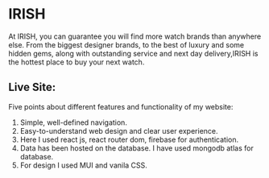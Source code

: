 # IRISH

 At IRISH, you can guarantee you will find more watch brands than anywhere else. From the biggest designer brands, to the best of luxury and some hidden gems, along with outstanding service and next day delivery,IRISH is the hottest place to buy your next watch.

## Live Site: 

Five points about different features and functionality of my website:

1. Simple, well-defined navigation.
2. Easy-to-understand web design and clear user experience.
3. Here I used react js, react router dom, firebase for authentication.
4. Data has been hosted on the database. I have used mongodb atlas for database. 
5. For design I used MUI and vanila CSS.